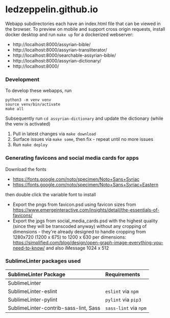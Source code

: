 # ledzeppelin.github.io

Webapp subdirectories each have an index.html file that can be viewed in the browser.  To preview on mobile and support cross origin requests, install docker desktop and run `make up` for a dockerized webserver:

* http://localhost:8000/assyrian-bible/
* http://localhost:8000/assyrian-transliterator/
* http://localhost:8000/searchable-assyrian-bible/
* http://localhost:8000/assyrian-dictionary/
* http://localhost:8000/


### Development

To develop these webapps, run
```
python3 -m venv venv
source venv/bin/activate
make all
```

Subsequently run `cd assyrian-dictionary` and update the dictionary (while the venv is activated)
1. Pull in latest changes via `make download`
2. Surface issues via `make some`, then fix - repeat until no more issues
3. Run `make deploy`


### Generating favicons and social media cards for apps

Download the fonts
* https://fonts.google.com/noto/specimen/Noto+Sans+Syriac
* https://fonts.google.com/noto/specimen/Noto+Sans+Syriac+Eastern

then double click the variable font to install


* Export the pngs from favicon.psd using favicon sizes from https://www.emergeinteractive.com/insights/detail/the-essentials-of-favicons/
* Export the jpgs from social_media_cards.psd with the highest quality (since they will be transcoded anyway) without any cropping of dimensions - they're already designed to handle cropping from 1280x720 (1200 x 675) to 1200 x 630 per dimensions: https://simplified.com/blog/design/open-graph-image-everything-you-need-to-know/ and also iMessage 1024 x 512

### SublimeLinter packages used

| SublimeLinter Package                   | Requirements |
| :---                                    | :---- |
| SublimeLinter                           | |
| SublimeLinter-eslint                    | `eslint` via `npm` |
| SublimeLinter-pylint                    | `pylint` via `pip3` |
| SublimeLinter-contrib-sass-lint, Sass   | `sass-lint` via `npm` |

